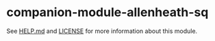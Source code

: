 # companion-module-allenheath-sq

See [HELP.md](HELP.md) and [LICENSE](LICENSE) for more information about this module.